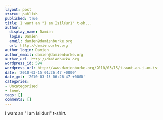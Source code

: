 ```yaml
---
layout: post
status: publish
published: true
title: I want an "I am Isildur1" t-sh...
author:
  display_name: Damien
  login: Damien
  email: damien@damienburke.org
  url: http://damienburke.org
author_login: Damien
author_email: damien@damienburke.org
author_url: http://damienburke.org
wordpress_id: 594
wordpress_url: http://www.damienburke.org/2010/03/15/i-want-an-i-am-isildur1-t-sh/
date: '2010-03-15 01:26:47 +0000'
date_gmt: '2010-03-15 06:26:47 +0000'
categories:
- Uncategorized
- tweet
tags: []
comments: []
---
```

<p>I want an "I am Isildur1" t-shirt.</p>
